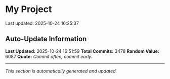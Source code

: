 # My Project


Last updated: 2025-10-24 16:25:37





























































































































































































































































































































































































































































































































































































































































































































































































































































































































































































































































































































































































































































































































































































































































































































































































































































































































































































































































































































































































































































































































































































































































































































































































































































































































































































































































































































































































































































































































































































































































































































































































































































































































































































































































































































































































































































































































































































































































































































































































































## Auto-Update Information

**Last Updated:** 2025-10-24 16:51:59
**Total Commits:** 3478
**Random Value:** 6087
**Quote:** _Commit often, commit early._

---
_This section is automatically generated and updated._